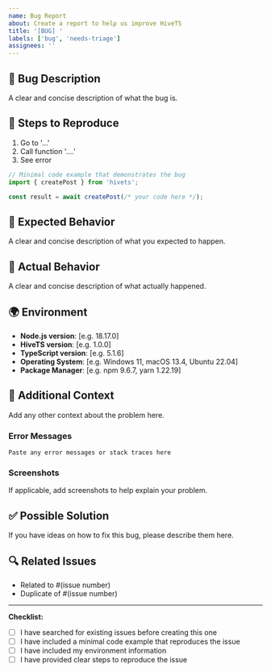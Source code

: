 ```yaml
---
name: Bug Report
about: Create a report to help us improve HiveTS
title: '[BUG] '
labels: ['bug', 'needs-triage']
assignees: ''
---
```


## 🐛 Bug Description

A clear and concise description of what the bug is.

## 🔬 Steps to Reproduce

1. Go to '...'
2. Call function '....'
3. See error

```typescript
// Minimal code example that demonstrates the bug
import { createPost } from 'hivets';

const result = await createPost(/* your code here */);
```

## 🎯 Expected Behavior

A clear and concise description of what you expected to happen.

## 🚫 Actual Behavior

A clear and concise description of what actually happened.

## 🌍 Environment

- **Node.js version**: [e.g. 18.17.0]
- **HiveTS version**: [e.g. 1.0.0]
- **TypeScript version**: [e.g. 5.1.6]
- **Operating System**: [e.g. Windows 11, macOS 13.4, Ubuntu 22.04]
- **Package Manager**: [e.g. npm 9.6.7, yarn 1.22.19]

## 📝 Additional Context

Add any other context about the problem here.

### Error Messages

```
Paste any error messages or stack traces here
```

### Screenshots

If applicable, add screenshots to help explain your problem.

## ✅ Possible Solution

If you have ideas on how to fix this bug, please describe them here.

## 🔍 Related Issues

- Related to #(issue number)
- Duplicate of #(issue number)

---

**Checklist:**
- [ ] I have searched for existing issues before creating this one
- [ ] I have included a minimal code example that reproduces the issue
- [ ] I have included my environment information
- [ ] I have provided clear steps to reproduce the issue
